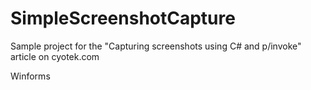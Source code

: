 # SimpleScreenshotCapture
Sample project for the "Capturing screenshots using C# and p/invoke" article on cyotek.com

Winforms
